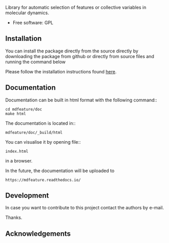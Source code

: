 Library for automatic selection of features or collective variables in molecular dynamics.

* Free software: GPL

Installation
------------

You can install the package directly from the source directly by downloading
the package from github or directly from source files and running the command below

Please follow the installation instructions found [here](Install.md).

Documentation
-------------

Documentation can be built in html format with the following command::

    cd mdfeature/doc
    make html

The documentation is located in::

    mdfeature/doc/_build/html

You can visualise it by opening file::

    index.html

in a browser.

In the future, the documentation will be uploaded to

    https://mdfeature.readthedocs.io/

Development
-----------

In case you want to contribute to this project contact the authors by e-mail.

Thanks.

Acknowledgements
----------------
